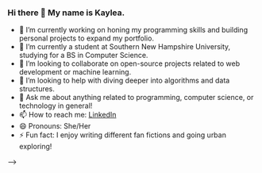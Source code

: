 ### Hi there 👋 My name is Kaylea.

- 🔭 I’m currently working on honing my programming skills and building personal projects to expand my portfolio.
- 🌱 I’m currently a student at Southern New Hampshire University, studying for a BS in Computer Science.
- 👯 I’m looking to collaborate on open-source projects related to web development or machine learning.
- 🤔 I’m looking to help with diving deeper into algorithms and data structures.
- 💬 Ask me about anything related to programming, computer science, or technology in general!
- 📫 How to reach me: [LinkedIn](http://www.linkedin.com/kayleamcarpenter)
- 😄 Pronouns: She/Her
- ⚡ Fun fact: I enjoy writing different fan fictions and going urban exploring!

-->

